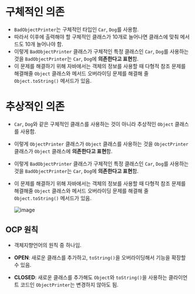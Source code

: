 # 구체적인 의존

- `BadObjectPrinter`는 구체적인 타입인 `Car`, `Dog`를 사용함.
- 따라서 이후에 출력해야 할 구체적인 클래스가 10개로 늘어나면 클래스에 맞춰 메서드도 10개 늘어나야 함.
- 이렇게 `BadObjectPrinter` 클래스가 구체적인 특정 클래스인 `Car`, `Dog`를 사용하는 것을 `BadObjectPrinter`는 `Car`, `Dog`에 **의존한다고 표현**함.
- 이 문제를 해결하기 위해 자바에서는 객체의 정보를 사용할 때 다형적 참조 문제를 해결해줄 `Object` 클래스와 메서드 오버라이딩 문제를 해결해 줄 `Object.toString()` 메서드가 있음.

# 추상적인 의존

- `Car`, `Dog`와 같은 구체적인 클래스를 사용하는 것이 아니라 추상적인 `Object` 클래스를 사용함.
- 이렇게 `ObjectPrinter` 클래스가 `Object` 클래스를 사용하는 것을 `ObjectPrinter` 클래스가 `Object` 클래스에 **의존한다고 표현**함.
- 이렇게 `BadObjectPrinter` 클래스가 구체적인 특정 클래스인 `Car`, `Dog`를 사용하는 것을 `BadObjectPrinter`는 `Car`, `Dog`에 **의존한다고 표현**함.
- 이 문제를 해결하기 위해 자바에서는 객체의 정보를 사용할 때 다형적 참조 문제를 해결해줄 `Object` 클래스와 메서드 오버라이딩 문제를 해결해 줄 `Object.toString()` 메서드가 있음.
    
    ![image](https://github.com/wkdtjdwns/Java/assets/128266768/19b96f6c-8a70-403e-b2d7-3062a605656c)
    

## OCP 원칙

- 객체지향언어의 원칙 중 하나임.
    
- **OPEN**: 새로운 클래스를 추가하고, `toString()`을 오버라이딩해서 기능을 확장할 수 있음.
  
- **CLOSED**: 새로운 클래스를 추가해도 `Object`와 `toString()`을 사용하는 클라이언트 코드인 `ObjectPrinter`는 변경하지 않아도 됨.
